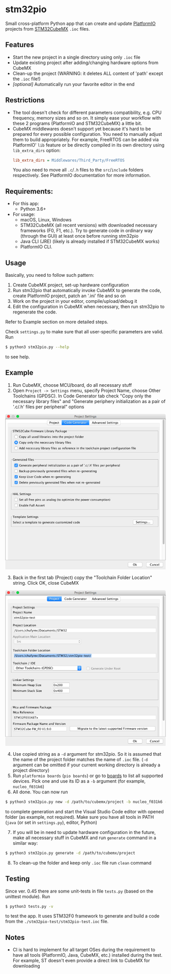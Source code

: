# stm32pio
Small cross-platform Python app that can create and update [PlatformIO](https://platformio.org) projects from [STM32CubeMX](http://www.st.com/en/development-tools/stm32cubemx.html) `.ioc` files.


## Features
  - Start the new project in a single directory using only `.ioc` file
  - Update existing project after adding/changing hardware options from CubeMX
  - Clean-up the project (WARNING: it deletes ALL content of 'path' except the `.ioc` file!)
  - *[optional]* Automatically run your favorite editor in the end


## Restrictions
  - The tool doesn't check for different parameters compatibility, e.g. CPU frequency, memory sizes and so on. It simply ease your workflow with these 2 programs (PlatformIO and STM32CubeMX) a little bit.
  - CubeMX middlewares doesn't support yet because it's hard to be prepared for every possible configuration. You need to manually adjust them to build appropriately. For example, FreeRTOS can be added via PlatformIO' `lib` feature or be directly compiled in its own directory using `lib_extra_dirs` option:
    ```ini
    lib_extra_dirs = Middlewares/Third_Party/FreeRTOS
    ```
    You also need to move all `.c`/`.h` files to the `src`/`include` folders respectively. See PlatformIO documentation for more information.


## Requirements:
  - For this app:
    - Python 3.6+
  - For usage:
    - macOS, Linux, Windows
    - STM32CubeMX (all recent versions) with downloaded necessary frameworks (F0, F1, etc.). Try to generate code in ordinary way (through the GUI) at least once before running stm32pio
    - Java CLI (JRE) (likely is already installed if STM32CubeMX works)
    - PlatformIO CLI.


## Usage
Basically, you need to follow such pattern:
  1. Create CubeMX project, set-up hardware configuration
  2. Run stm32pio that automatically invoke CubeMX to generate the code, create PlatformIO project, patch an '.ini' file and so on
  3. Work on the project in your editor, compile/upload/debug it
  4. Edit the configuration in CubeMX when necessary, then run stm32pio to regenerate the code.

Refer to Example section on more detailed steps.

Check `settings.py` to make sure that all user-specific parameters are valid. Run
```bash
$ python3 stm32pio.py --help
```
to see help.


## Example
1. Run CubeMX, choose MCU/board, do all necessary stuff
2. Open `Project -> Settings` menu, specify Project Name, choose Other Toolchains (GPDSC). In Code Generator tab check "Copy only the necessary library files" and "Generate periphery initialization as a pair of '.c/.h' files per peripheral" options

![Code Generator tab](/screenshots/tab_CodeGenerator.png)

3. Back in the first tab (Project) copy the "Toolchain Folder Location" string. Click OK, close CubeMX

![Project tab](/screenshots/tab_Project.png)

4. Use copied string as a `-d` argument for stm32pio. So it is assumed that the name of the project folder matches the name of `.ioc` file. (`-d` argument can be omitted if your current working directory is already a project directory)
5. Run `platformio boards` (`pio boards`) or go to [boards](https://docs.platformio.org/en/latest/boards) to list all supported devices. Pick one and use its ID as a `-b` argument (for example, `nucleo_f031k6`)
6. All done. You can now run
```bash
$ python3 stm32pio.py new -d /path/to/cubemx/project -b nucleo_f031k6 --start-editor=vscode
```
to complete generation and start the Visual Studio Code editor with opened folder (as example, not required). Make sure you have all tools in PATH (`java` (or set in `settings.py`), editor, Python)

7. If you will be in need to update hardware configuration in the future, make all necessary stuff in CubeMX and run `generate` command in a similar way:
```bash
$ python3 stm32pio.py generate -d /path/to/cubemx/project
```
8. To clean-up the folder and keep only `.ioc` file run `clean` command


## Testing
Since ver. 0.45 there are some unit-tests in file `tests.py` (based on the unittest module). Run
```bash
$ python3 tests.py -v
```
to test the app. It uses STM32F0 framework to generate and build a code from the `./stm32pio-test/stm32pio-test.ioc` file.


## Notes
  - CI is hard to implement for all target OSes during the requirement to have all tools (PlatformIO, Java, CubeMX, etc.) installed during the test. For example, ST doesn't even provide a direct link to CubeMX for downloading
